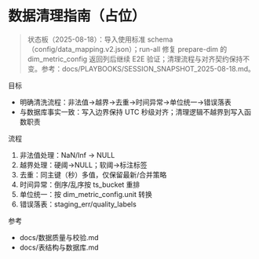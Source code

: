 # 数据清理指南（占位）

> 状态板（2025-08-18）：导入使用标准 schema（config/data_mapping.v2.json）；run-all 修复 prepare-dim 的 dim_metric_config 返回列后继续 E2E 验证；清理流程与对齐契约保持不变。参考：docs/PLAYBOOKS/SESSION_SNAPSHOT_2025-08-18.md。

目标

- 明确清洗流程：非法值→越界→去重→时间异常→单位统一→错误落表
- 与数据库事实一致：写入边界保持 UTC 秒级对齐；清理逻辑不越界到写入函数职责

流程

1. 非法值处理：NaN/Inf → NULL
1. 越界处理：硬阈→NULL；软阈→标注标签
1. 去重：同主键（秒）多值，仅保留最新/合并策略
1. 时间异常：倒序/乱序按 ts_bucket 重排
1. 单位统一：按 dim_metric_config.unit 转换
1. 错误落表：staging_err/quality_labels

参考

- docs/数据质量与校验.md
- docs/表结构与数据库.md
